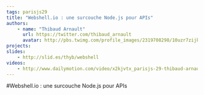 ```yaml
---
tags: parisjs29
title: "Webshell.io : une surcouche Node.js pour APIs"
authors:
    - name: "Thibaud Arnault"
      url: https://twitter.com/thibaud_arnault
      avatar: http://pbs.twimg.com/profile_images/2319708298/10uzr7zijkdahlitqz3q_bigger.jpeg
projects:
slides:
    - http://slid.es/thyb/webshell
videos:
    - http://www.dailymotion.com/video/x2kjvtx_parisjs-29-thibaud-arnault-webshell-io-une-surcouche-node-js-pour-apis_webcam
---
```

#Webshell.io : une surcouche Node.js pour APIs
